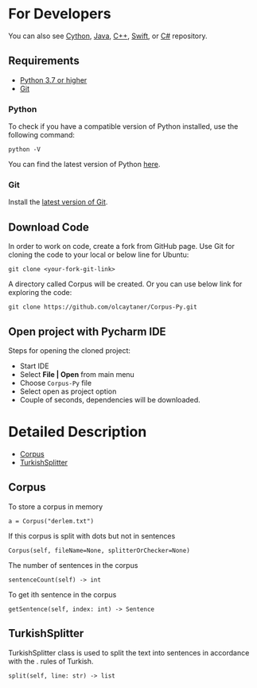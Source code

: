 For Developers
============

You can also see [Cython](https://github.com/starlangsoftware/Corpus-Cy), [Java](https://github.com/starlangsoftware/Corpus), [C++](https://github.com/starlangsoftware/Corpus-CPP), [Swift](https://github.com/starlangsoftware/Corpus-Swift), or [C#](https://github.com/starlangsoftware/Corpus-CS) repository.

## Requirements

* [Python 3.7 or higher](#python)
* [Git](#git)

### Python 

To check if you have a compatible version of Python installed, use the following command:

    python -V
    
You can find the latest version of Python [here](https://www.python.org/downloads/).

### Git

Install the [latest version of Git](https://git-scm.com/book/en/v2/Getting-Started-Installing-Git).

## Download Code

In order to work on code, create a fork from GitHub page. 
Use Git for cloning the code to your local or below line for Ubuntu:

	git clone <your-fork-git-link>

A directory called Corpus will be created. Or you can use below link for exploring the code:

	git clone https://github.com/olcaytaner/Corpus-Py.git

## Open project with Pycharm IDE

Steps for opening the cloned project:

* Start IDE
* Select **File | Open** from main menu
* Choose `Corpus-Py` file
* Select open as project option
* Couple of seconds, dependencies will be downloaded. 

Detailed Description
============

+ [Corpus](#corpus)
+ [TurkishSplitter](#turkishsplitter)

## Corpus

To store a corpus in memory

	a = Corpus("derlem.txt")

If this corpus is split with dots but not in sentences

	Corpus(self, fileName=None, splitterOrChecker=None)

The number of sentences in the corpus

	sentenceCount(self) -> int

To get ith sentence in the corpus

	getSentence(self, index: int) -> Sentence

## TurkishSplitter

TurkishSplitter class is used to split the text into sentences in accordance with the . rules of Turkish.

	split(self, line: str) -> list
